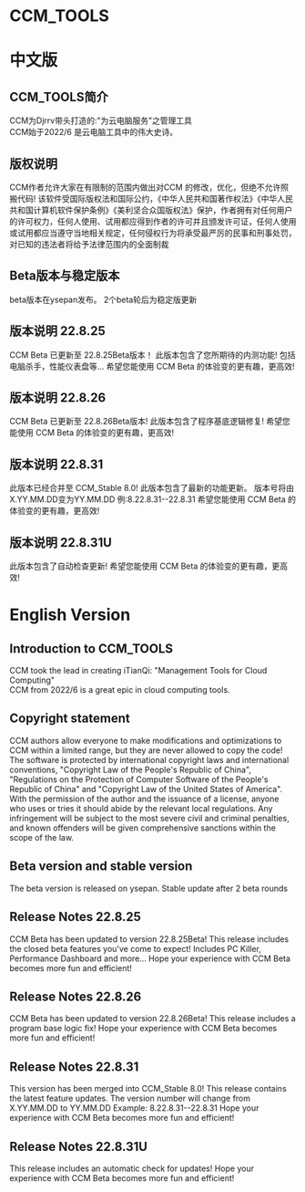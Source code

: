 # CCM_TOOLS
# 中文版
## CCM_TOOLS简介
CCM为Djrrv带头打造的:"为云电脑服务"之管理工具\
CCM始于2022/6 是云电脑工具中的伟大史诗。
## 版权说明
CCM作者允许大家在有限制的范围内做出对CCM 的修改，优化，但绝不允许照搬代码!
该软件受国际版权法和国际公约，《中华人民共和国著作权法》《中华人民共和国计算机软件保护条例》《美利坚合众国版权法》保护，作者拥有对任何用户的许可权力，任何人使用、试用都应得到作者的许可并且颁发许可证，任何人使用或试用都应当遵守当地相关规定，任何侵权行为将承受最严厉的民事和刑事处罚，对已知的违法者将给予法律范围内的全面制裁
## Beta版本与稳定版本
beta版本在ysepan发布。
2个beta轮后为稳定版更新
## 版本说明 22.8.25
CCM Beta 已更新至 22.8.25Beta版本！
此版本包含了您所期待的内测功能!
包括电脑杀手，性能仪表盘等...
希望您能使用 CCM Beta 的体验变的更有趣，更高效!
## 版本说明 22.8.26
CCM Beta 已更新至 22.8.26Beta版本!
此版本包含了程序基底逻辑修复!
希望您能使用 CCM Beta 的体验变的更有趣，更高效!
## 版本说明 22.8.31
此版本已经合并至 CCM_Stable 8.0!
此版本包含了最新的功能更新。
版本号将由X.YY.MM.DD变为YY.MM.DD
例:8.22.8.31--22.8.31
希望您能使用 CCM Beta 的体验变的更有趣，更高效!
## 版本说明 22.8.31U
此版本包含了自动检查更新!
希望您能使用 CCM Beta 的体验变的更有趣，更高效!
# English Version
## Introduction to CCM_TOOLS
CCM took the lead in creating iTianQi: "Management Tools for Cloud Computing"\
CCM from 2022/6 is a great epic in cloud computing tools.
## Copyright statement
CCM authors allow everyone to make modifications and optimizations to CCM within a limited range, but they are never allowed to copy the code!
The software is protected by international copyright laws and international conventions, "Copyright Law of the People's Republic of China", "Regulations on the Protection of Computer Software of the People's Republic of China" and "Copyright Law of the United States of America". With the permission of the author and the issuance of a license, anyone who uses or tries it should abide by the relevant local regulations. Any infringement will be subject to the most severe civil and criminal penalties, and known offenders will be given comprehensive sanctions within the scope of the law.
## Beta version and stable version
The beta version is released on ysepan.
Stable update after 2 beta rounds
## Release Notes 22.8.25
CCM Beta has been updated to version 22.8.25Beta!
This release includes the closed beta features you've come to expect!
Includes PC Killer, Performance Dashboard and more...
Hope your experience with CCM Beta becomes more fun and efficient!
## Release Notes 22.8.26
CCM Beta has been updated to version 22.8.26Beta!
This release includes a program base logic fix!
Hope your experience with CCM Beta becomes more fun and efficient!
## Release Notes 22.8.31
This version has been merged into CCM_Stable 8.0!
This release contains the latest feature updates.
The version number will change from X.YY.MM.DD to YY.MM.DD
Example: 8.22.8.31--22.8.31
Hope your experience with CCM Beta becomes more fun and efficient!
## Release Notes 22.8.31U
This release includes an automatic check for updates!
Hope your experience with CCM Beta becomes more fun and efficient!
